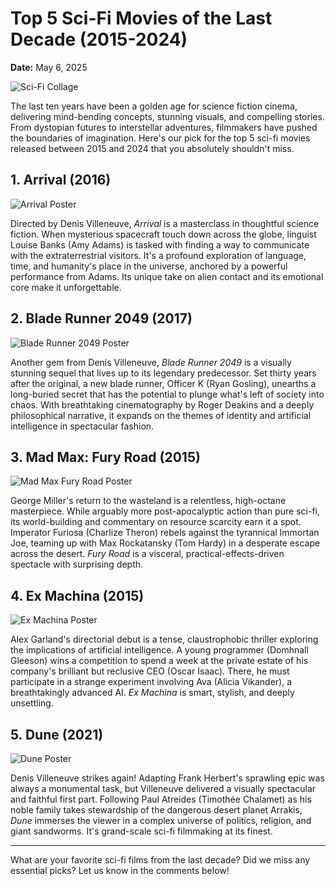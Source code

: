 # Top 5 Sci-Fi Movies of the Last Decade (2015-2024)

**Date:** May 6, 2025

![Sci-Fi Collage](https://image.tmdb.org/t/p/original/5LwjqcVNFA76xSvgmwnQZAaGba.jpg "A collage representing science fiction themes")

The last ten years have been a golden age for science fiction cinema, delivering mind-bending concepts, stunning visuals, and compelling stories. From dystopian futures to interstellar adventures, filmmakers have pushed the boundaries of imagination. Here's our pick for the top 5 sci-fi movies released between 2015 and 2024 that you absolutely shouldn't miss.

## 1. Arrival (2016)

![Arrival Poster](https://m.media-amazon.com/images/M/MV5BMTExMzU0ODcxNDheQTJeQWpwZ15BbWU4MDE1OTI4MzAy._V1_FMjpg_UX1000_.jpg "Arrival Movie Poster")

Directed by Denis Villeneuve, *Arrival* is a masterclass in thoughtful science fiction. When mysterious spacecraft touch down across the globe, linguist Louise Banks (Amy Adams) is tasked with finding a way to communicate with the extraterrestrial visitors. It's a profound exploration of language, time, and humanity's place in the universe, anchored by a powerful performance from Adams. Its unique take on alien contact and its emotional core make it unforgettable.

## 2. Blade Runner 2049 (2017)

![Blade Runner 2049 Poster](https://m.media-amazon.com/images/M/MV5BNzA1Njg4NzYxOV5BMl5BanBnXkFtZTgwODk5NjU3MzI@._V1_FMjpg_UX1000_.jpg "Blade Runner 2049 Movie Poster")

Another gem from Denis Villeneuve, *Blade Runner 2049* is a visually stunning sequel that lives up to its legendary predecessor. Set thirty years after the original, a new blade runner, Officer K (Ryan Gosling), unearths a long-buried secret that has the potential to plunge what's left of society into chaos. With breathtaking cinematography by Roger Deakins and a deeply philosophical narrative, it expands on the themes of identity and artificial intelligence in spectacular fashion.

## 3. Mad Max: Fury Road (2015)

![Mad Max Fury Road Poster](https://m.media-amazon.com/images/M/MV5BN2EwM2I5OWMtMGQyMi00Zjg1LWJkNTctZTdjYTA4OGUwZjMyXkEyXkFqcGdeQXVyMTMxODk2OTU@._V1_FMjpg_UX1000_.jpg "Mad Max Fury Road Poster")

George Miller's return to the wasteland is a relentless, high-octane masterpiece. While arguably more post-apocalyptic action than pure sci-fi, its world-building and commentary on resource scarcity earn it a spot. Imperator Furiosa (Charlize Theron) rebels against the tyrannical Immortan Joe, teaming up with Max Rockatansky (Tom Hardy) in a desperate escape across the desert. *Fury Road* is a visceral, practical-effects-driven spectacle with surprising depth.

## 4. Ex Machina (2015)

![Ex Machina Poster](https://m.media-amazon.com/images/M/MV5BMTUxNzc0OTIxMV5BMl5BanBnXkFtZTgwNDI3NzU2NDE@._V1_FMjpg_UX1000_.jpg "Ex Machina Movie Poster")

Alex Garland's directorial debut is a tense, claustrophobic thriller exploring the implications of artificial intelligence. A young programmer (Domhnall Gleeson) wins a competition to spend a week at the private estate of his company's brilliant but reclusive CEO (Oscar Isaac). There, he must participate in a strange experiment involving Ava (Alicia Vikander), a breathtakingly advanced AI. *Ex Machina* is smart, stylish, and deeply unsettling.

## 5. Dune (2021)

![Dune Poster](https://m.media-amazon.com/images/M/MV5BN2FjNmEyNWMtYzM0ZS00NjIyLTg5YzYtYThlMGVjNzE1OGViXkEyXkFqcGdeQXVyMTkxNjUyNQ@@._V1_FMjpg_UX1000_.jpg "Dune Movie Poster")

Denis Villeneuve strikes again! Adapting Frank Herbert's sprawling epic was always a monumental task, but Villeneuve delivered a visually spectacular and faithful first part. Following Paul Atreides (Timothée Chalamet) as his noble family takes stewardship of the dangerous desert planet Arrakis, *Dune* immerses the viewer in a complex universe of politics, religion, and giant sandworms. It's grand-scale sci-fi filmmaking at its finest.

---

What are your favorite sci-fi films from the last decade? Did we miss any essential picks? Let us know in the comments below!